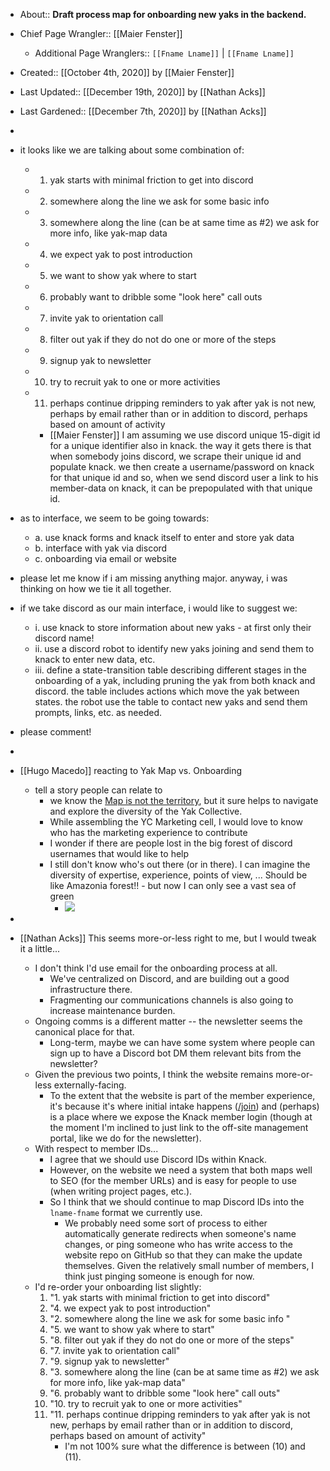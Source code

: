 - About:: __Draft process map for onboarding new yaks in the backend.__
- Chief Page Wrangler:: [[Maier Fenster]]
    - Additional Page Wranglers:: `[[Fname Lname]]` | `[[Fname Lname]]`
- Created:: [[October 4th, 2020]] by [[Maier Fenster]]
- Last Updated:: [[December 19th, 2020]] by [[Nathan Acks]]
- Last Gardened:: [[December 7th, 2020]] by [[Nathan Acks]]
- 
- it looks like we are talking about some combination of:

    - 1. yak starts with minimal friction to get into discord
    - 2. somewhere along the line we ask for some basic info

    - 3. somewhere along the line (can be at same time as #2) we ask for more info, like yak-map data
    - 4. we expect yak to post introduction
    - 5. we want to show yak where to start
    - 6. probably want to dribble some "look here" call outs
    - 7. invite yak to orientation call
    - 8. filter out yak if they do not do one or more of the steps
    - 9. signup yak to newsletter
    - 10. try to recruit yak to one or more activities
    - 11. perhaps continue dripping reminders to yak after yak is not new, perhaps by email rather than or in addition to discord, perhaps based on amount of activity
        - [[Maier Fenster]] I am assuming we use discord unique 15-digit id for a unique identifier also in knack. the way it gets there is that when somebody joins discord, we scrape their unique id and populate knack. we then create a username/password on knack for that unique id and so, when we send discord user a link to his member-data on knack, it can be prepopulated with that unique id. 
- as to interface, we seem to be going towards:
    - a. use knack forms and knack itself to enter and store yak data
    - b. interface with yak via discord
    - c. onboarding via email or website
- please let me know if i am missing anything major.
anyway, i was thinking on how we tie it all together.
- if we take discord as our main interface, i would like to suggest we: 

    - i. use knack to store information about new yaks - at first only their discord name!
    - ii. use a discord robot to identify new yaks joining and send them to knack to enter new data, etc.
    - iii. define a state-transition table describing different stages in the onboarding of a yak, including  pruning the yak from both knack and discord. the table includes actions which move the yak between states. the robot use the table to contact new yaks and send them prompts, links, etc. as needed.
- please comment!
- 
- [[Hugo Macedo]] reacting to Yak Map vs. Onboarding 
    - tell a story people can relate to
        - we know the [Map is not the territory](https://en.wikipedia.org/wiki/Map%E2%80%93territory_relation#%22A_map_is_not_the_territory%22), but it sure helps to navigate and explore the diversity of the Yak Collective. 
        - While assembling the YC Marketing cell, I would love to know who has the marketing experience to contribute
        - I wonder if there are people lost in the big forest of discord usernames that would like to help
        - I still don't know who's out there (or in there). I can imagine the diversity of expertise, experience, points of view, ...  Should be like Amazonia forest!! - but now I can only see a vast sea of green 
            - ![](https://s3-us-west-1.amazonaws.com/contentlab.studiod/getty/98f3a9c4d5774269baac0f5d9358b27c)
- 
- [[Nathan Acks]] This seems more-or-less right to me, but I would tweak it a little...
    - I don't think I'd use email for the onboarding process at all.
        - We've centralized on Discord, and are building out a good infrastructure there.
        - Fragmenting our communications channels is also going to increase maintenance burden.
    - Ongoing comms is a different matter -- the newsletter seems the canonical place for that.
        - Long-term, maybe we can have some system where people can sign up to have a Discord bot DM them relevant bits from the newsletter?
    - Given the previous two points, I think the website remains more-or-less externally-facing.
        - To the extent that the website is part of the member experience, it's because it's where initial intake happens ([/join](https://www.yakcollective.org/join/)) and (perhaps) is a place where we expose the Knack member login (though at the moment I'm inclined to just link to the off-site management portal, like we do for the newsletter).
    - With respect to member IDs...
        - I agree that we should use Discord IDs within Knack.
        - However, on the website we need a system that both maps well to SEO (for the member URLs) and is easy for people to use (when writing project pages, etc.).
        - So I think that we should continue to map Discord IDs into the `lname-fname` format we currently use.
            - We probably need some sort of process to either automatically generate redirects when someone's name changes, or ping someone who has write access to the website repo on GitHub so that they can make the update themselves. Given the relatively small number of members, I think just pinging someone is enough for now.
    - I'd re-order your onboarding list slightly:
        1. "1. yak starts with minimal friction to get into discord"
        2. "4. we expect yak to post introduction"
        3. "2. somewhere along the line we ask for some basic info
"
        4. "5. we want to show yak where to start"
        5. "8. filter out yak if they do not do one or more of the steps"
        6. "7. invite yak to orientation call"
        7. "9. signup yak to newsletter"
        8. "3. somewhere along the line (can be at same time as #2) we ask for more info, like yak-map data"
        9. "6. probably want to dribble some "look here" call outs"
        10. "10. try to recruit yak to one or more activities"
        11. "11. perhaps continue dripping reminders to yak after yak is not new, perhaps by email rather than or in addition to discord, perhaps based on amount of activity"
            - I'm not 100% sure what the difference is between (10) and (11).
